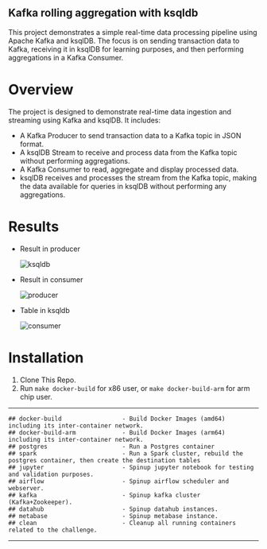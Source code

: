 ## Kafka rolling aggregation with ksqldb

This project demonstrates a simple real-time data processing pipeline using Apache Kafka and ksqlDB. The focus is on sending transaction data to Kafka, receiving it in ksqlDB for learning purposes, and then performing aggregations in a Kafka Consumer.

# Overview

The project is designed to demonstrate real-time data ingestion and streaming using Kafka and ksqlDB. It includes:

- A Kafka Producer to send transaction data to a Kafka topic in JSON format.
- A ksqlDB Stream to receive and process data from the Kafka topic without performing aggregations.
- A Kafka Consumer to read, aggregate and display processed data.
- ksqlDB receives and processes the stream from the Kafka topic, making the data available for queries in ksqlDB without performing any aggregations.

# Results

- Result in producer

  ![ksqldb](https://cdn.discordapp.com/attachments/716655315613122670/1304466304098500608/Result_in_Consumer.png?ex=672f7e6a&is=672e2cea&hm=06181e383a4256eaa4f5089ce43b50a731cbba96f7bdc3f36e6d656b91faf83b&)

- Result in consumer

  ![producer](https://cdn.discordapp.com/attachments/716655315613122670/1304466304539033710/Screenshot_2024-11-08_221205.png?ex=672f7e6a&is=672e2cea&hm=defc743cc3f2fa42b70559707737db6b662e2a8585072a15065143d95b28c07c&)

- Table in ksqldb

  ![consumer](https://cdn.discordapp.com/attachments/716655315613122670/1304466304928976998/stream-to-ksqldb.png?ex=672f7e6a&is=672e2cea&hm=ca16110531c7bb28e3b70a72fc2435073a4f4474e4eafb6a5b73fc008225265e&)

# Installation

1. Clone This Repo.
2. Run `make docker-build` for x86 user, or `make docker-build-arm` for arm chip user.

---

```
## docker-build                 - Build Docker Images (amd64) including its inter-container network.
## docker-build-arm             - Build Docker Images (arm64) including its inter-container network.
## postgres                     - Run a Postgres container
## spark                        - Run a Spark cluster, rebuild the postgres container, then create the destination tables
## jupyter                      - Spinup jupyter notebook for testing and validation purposes.
## airflow                      - Spinup airflow scheduler and webserver.
## kafka                        - Spinup kafka cluster (Kafka+Zookeeper).
## datahub                      - Spinup datahub instances.
## metabase                     - Spinup metabase instance.
## clean                        - Cleanup all running containers related to the challenge.
```

---
